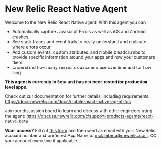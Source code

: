
# New Relic React Native Agent

Welcome to the New Relic React Native agent! With this agent you can:
* Automatically capture Javascript Errors as well as iOS and Android crashes
* See stack traces and event trails to easily understand and replicate where errors occur
* Add custom events, custom attributes, and mobile breadcrumbs to provide specific information around your apps and how your customers them
* Understand how many sessions customers use over time and for how long


 **This agent is currently in Beta and has not been tested for production level apps.**

Check out our documentation for further details, including requirements: https://docs.newrelic.com/docs/mobile-react-native-agent-toc

Join our discussion board to learn and discuss with other engineers using the agent: https://discuss.newrelic.com/c/support-products-agents/react-native-beta

**Want access?** Fill out [this form](https://docs.google.com/a/newrelic.com/forms/d/e/1FAIpQLScd2kmHFA3K7ZzEiw8zkg9ifm5rDjXj5T4czq2thC_1jgiwUw/viewform) and then send an email with your New Relic account number and preferred App Name to [mobilebeta@newrelic.com](mobilebeta@newrelic.com). CC your account executive if applicable.
